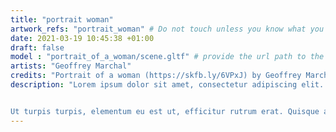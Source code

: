 ```yaml
---
title: "portrait woman"
artwork_refs: "portrait_woman" # Do not touch unless you know what you are doing
date: 2021-03-19 10:45:38 +01:00
draft: false
model : "portrait_of_a_woman/scene.gltf" # provide the url path to the model
artists: "Geoffrey Marchal"
credits: "Portrait of a woman (https://skfb.ly/6VPxJ) by Geoffrey Marchal is licensed under Creative Commons Attribution-NonCommercial (http://creativecommons.org/licenses/by-nc/4.0/)." # add credits if required
description: "Lorem ipsum dolor sit amet, consectetur adipiscing elit. Nunc ut lacus quis purus pharetra rhoncus. Donec sodales nulla condimentum nulla ultrices, eu sodales augue hendrerit. Integer at placerat nisi. Phasellus pellentesque leo vitae urna vulputate, id iaculis mi rutrum. Proin id porta arcu, quis rhoncus tortor.


Ut turpis turpis, elementum eu est ut, efficitur rutrum erat. Quisque arcu arcu, facilisis efficitur porttitor in, pulvinar at lectus. Etiam aliquam est sit amet libero laoreet feugiat. Duis porttitor diam a turpis porttitor, vel suscipit arcu tincidunt. Donec tincidunt, lorem ac imperdiet dapibus, dui augue aliquam metus, vitae viverra metus sem quis augue. Proin id hendrerit diam. Pellentesque consequat massa ante, sit amet tincidunt dui rutrum quis. "
---
```

